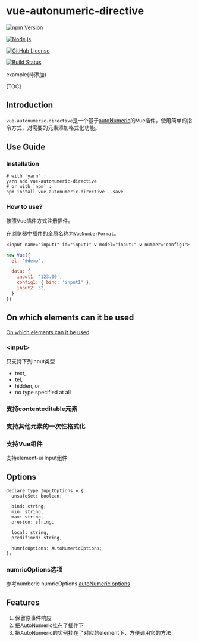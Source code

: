 # vue-autonumeric-directive

[![npm Version][NPM VERSION BADGE]][NPM PAGE]

[![Node.js][NODE VERSION BADGE]][NODE PAGE]

[![GitHub License][LICENSE BADGE]][LICENSE PAGE]

[![Build Status][BUILD BADGE]][BUILD PAGE]



example(待添加)

[TOC]

## Introduction

`vue-autonumeric-directive`是一个基于[autoNumeric](https://github.com/autoNumeric/autoNumeric#options)的Vue插件，使用简单的指令方式，对需要的元素添加格式化功能。

## Use Guide

### Installation

```shell
# with `yarn` :
yarn add vue-autonumeric-directive
# or with `npm` :
npm install vue-autonumeric-directive --save
```

### How to use?

按照Vue插件方式注册插件。

在浏览器中插件的全局名称为`VueNumberFormat`。

```vue
<input name="input1" id="input1" v-model="input1" v-number="config1">
```

```js
new Vue({
  el: '#demo',

  data: {
    input1: '123.00',
    config1: { bind: 'input1' },
    input2: 32,
  }
})
```



## On which elements can it be used

[On which elements can it be used](https://github.com/autoNumeric/autoNumeric#on-which-elements-can-it-be-used)

### \<input\>

只支持下列input类型

+ text,
+ tel,
+ hidden, or
+ no type specified at all

### 支持contenteditable元素

### 支持其他元素的一次性格式化

### 支持Vue组件

支持element-ui Input组件

## Options

```
declare type InputOptions = {
  unsafeSet: boolean;

  bind: string;
  min: string,
  max: string,
  presion: string,

  local: string,
  predifined: string,

  numricOptions: AutoNumericOptions;
};
```

### numricOptions选项

参考numberic
numricOptions [autoNumeric options](https://github.com/autoNumeric/autoNumeric#options)


## Features

1. 保留原事件响应
2. 把AutoNumeric挂在了插件下
3. 把AutoNumeric的实例挂在了对应的element下，方便调用它的方法




[BUILD BADGE]: https://travis-ci.com/keepgoingwm/vue-autonumeric-directive.svg?branch=master
[BUILD PAGE]: https://travis-ci.com/keepgoingwm/vue-autonumeric-directive
[LICENSE BADGE]: https://img.shields.io/badge/license-MIT%20License-blue.svg?style=flat-square
[LICENSE PAGE]: https://github.com/keepgoingwm/node-readme-md/blob/master/LICENSE
[NODE PAGE]: https://nodejs.org/
[NODE VERSION BADGE]: https://img.shields.io/node/v/readme-md.svg?style=flat-square
[NPM PAGE]: https://www.npmjs.com/package/vue-autonumeric-directive
[NPM VERSION BADGE]: https://img.shields.io/npm/v/vue-autonumeric-directive.svg?style=flat-square